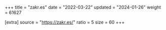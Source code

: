 +++
title = "zakr.es"
date = "2022-03-22"
updated = "2024-01-26"
weight = 61627

[extra]
source = "https://zakr.es/"
ratio = 5
size = 60
+++
